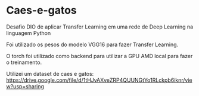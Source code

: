 # Caes-e-gatos
Desafio DIO de aplicar Transfer Learning em uma rede de Deep Learning na linguagem Python

Foi utilizado os pesos do modelo VGG16 para fazer  Transfer Learning.

O torch foi utilizado como backend para utilizar a GPU AMD local para fazer o treinamento.

Utilizei um dataset de caes e gatos: https://drive.google.com/file/d/1tHJvAXveZRP4QUUNGtYo1RLckpb6iknr/view?usp=sharing
